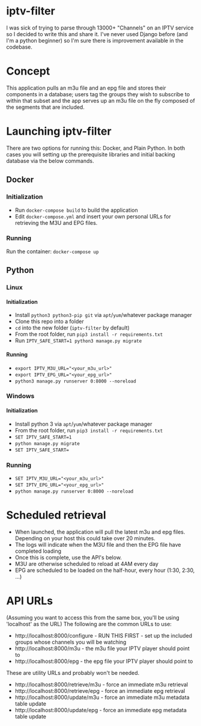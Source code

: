 # iptv-filter

I was sick of trying to parse through 13000+ "Channels" on an IPTV service so I decided to write this and share it.
I've never used Django before (and I'm a python beginner) so I'm sure there is improvement available in the codebase.

# Concept
This application pulls an m3u file and an epg file and stores their components in a database; users tag the groups they wish to subscribe to within that subset and the app serves up an m3u file on the fly composed of the segments that are included.

# Launching iptv-filter
There are two options for running this: Docker, and Plain Python.
In both cases you will setting up the prerequisite libraries and initial backing database via the below commands.

## Docker
### Initialization

* Run `docker-compose build` to build the application
* Edit `docker-compose.yml` and insert your own personal URLs for retrieving the M3U and EPG files.  

### Running

Run the container: `docker-compose up`

## Python

### Linux 

#### Initialization

* Install `python3 python3-pip git` via `apt`/`yum`/whatever package manager
* Clone this repo into a folder
* `cd` into the new folder (`iptv-filter` by default)
* From the root folder, run `pip3 install -r requirements.txt`
* Run `IPTV_SAFE_START=1 python3 manage.py migrate`

#### Running

* `export IPTV_M3U_URL="<your_m3u_url>"`
* `export IPTV_EPG_URL="<your_epg_url>"`
* `python3 manage.py runserver 0:8000 --noreload`

### Windows

#### Initialization

* Install python 3 via `apt`/`yum`/whatever package manager
* From the root folder, run `pip3 install -r requirements.txt`
* `SET IPTV_SAFE_START=1`
* `python manage.py migrate`
* `SET IPTV_SAFE_START=`

### Running

* `SET IPTV_M3U_URL="<your_m3u_url>"`
* `SET IPTV_EPG_URL="<your_epg_url>"`
* `python manage.py runserver 0:8000 --noreload`

# Scheduled retrieval

* When launched, the application will pull the latest m3u and epg files. Depending on your host this could take over 20 minutes.
* The logs will indicate when the M3U file and then the EPG file have completed loading
* Once this is complete, use the API's below.
* M3U are otherwise scheduled to reload at 4AM every day
* EPG are scheduled to be loaded on the half-hour, every hour (1:30, 2:30, ...)

# API URLs

(Assuming you want to access this from the same box, you'll be using 'localhost' as the URL)
The following are the common URLs to use:
* http://localhost:8000/configure - RUN THIS FIRST - set up the included groups whose channels you will be watching
* http://localhost:8000/m3u - the m3u file your IPTV player should point to
* http://localhost:8000/epg - the epg file your IPTV player should point to

These are utility URLs and probably won't be needed.
* http://localhost:8000/retrieve/m3u - force an immediate m3u retrieval
* http://localhost:8000/retrieve/epg - force an immediate epg retrieval
* http://localhost:8000/update/m3u - force an immediate m3u metadata table update
* http://localhost:8000/update/epg - force an immediate epg metadata table update

